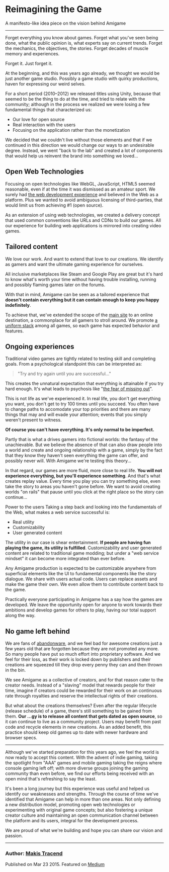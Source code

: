 # Reimagining the Game

A manifesto-like idea piece on the vision behind Amigame

---
Forget everything you know about games. Forget what you've seen being done, what the public opinion is, what experts say on current trends. Forget the mechanics, the objectives, the stories. Forget decades of muscle memory and experiences.

Forget it. Just forget it.

At the beginning, and this was years ago already, we thought we would be just another game studio. Possibly a game studio with quirky productions, haven for expressing our weird selves.

For a short period (2010–2012) we released titles using Unity, because that seemed to be the thing to do at the time, and tried to relate with the community; although in the process we realized we were losing a few fundamental things that characterized us:

* Our love for open source
* Real interaction with the users
* Focusing on the application rather than the monetization

We decided that we couldn't live without those elements and that if we continued in this direction we would change our ways to an undesirable degree. Instead, we went "back to the lab" and created a lot of components that would help us reinvent the brand into something we loved...

## Open Web Technologies

Focusing on open technologies like WebGL, JavaScript, HTML5 seemed reasonable, even if at the time it was dismissed as an amateur sport. We surely had [the web development experience](http://kdi.co/) and believed in the Web as a platform. Plus we wanted to avoid ambiguous licensing of third-parties, that would limit us from achieving #1 (open source).

As an extension of using web technologies, we created a delivery concept that used common conventions like URLs and CDNs to build our games. All our experience for building web applications is mirrored into creating video games.

## Tailored content

We love our work. And want to extend that love to our creations. We identify as gamers and want the ultimate gaming experience for ourselves.

All inclusive marketplaces like Steam and Google Play are great but it's hard to know what's worth your time without having trouble installing, running and possibly flaming games later on the forums.

With that in mind, Amigame can be seen as a tailored experience that **doesn't contain everything but it can contain enough to keep you happy indefinitely**.

To achieve that, we've extended the scope of the [main site](http://amigame.co/) to an online destination, a commonplace for all gamers to stroll around. We promote [a uniform stack](http://constructjs.org/) among all games, so each game has expected behavior and features.

## Ongoing experiences

Traditional video games are tightly related to testing skill and completing goals. From a psychological standpoint this can be interpreted as:

> "Try and try again until you are successful..."

This creates the unnatural expectation that everything is attainable if you try hard enough. It's what leads to psychosis like "[the fear of missing out](https://en.wikipedia.org/wiki/Fear_of_missing_out)".

This is not life as we've experienced it. In real life, you don't get everything you want, you don't get to try 100 times until you succeed. You often have to change paths to accomodate your top priorities and there are many things that may and will evade your attention; events that you simply weren't present to witness.

**Of course you can't have everything. It's only normal to be imperfect.**

Partly that is what a drives gamers into fictional worlds: the fantasy of the unachievable. But we believe the absence of that can also draw people into a world and create and ongoing relationship with a game, simply by the fact that they know they haven't seen everything the game can offer, and possibly never will. With Amigame we're testing this theory...

In that regard, our games are more fluid, more close to real life. **You will not experience everything, but you'll experience something**. And that's what creates replay value. Every time you play you can try something else, even take the story to areas you haven't gone before. We want to avoid creating worlds "on rails" that pause until you click at the right place so the story can continue...

Power to the users
Taking a step back and looking into the fundamentals of the Web, what makes a web service successful is:

* Real utility
* Customizability
* User generated content

The utility in our case is shear entertainment. **If people are having fun playing the game, its utility is fulfilled**. Customizability and user generated content are related to traditional game modding; but under a "web service mindset" it can become more integrated than ever before.

Any Amigame production is expected to be customizable anywhere from superficial elements like the UI to fundamental components like the story dialogue. We share with users actual code. Users can replace assets and make the game their own. We even allow them to contribute content back to the game.

Practically everyone participating in Amigame has a say how the games are developed. We leave the opportunity open for anyone to work towards their ambitions and develop games for others to play, having our total support along the way.

## No game left behind

We are fans of [abandonware](http://www.abandonia.com/en/game/all/Abandonware/), and we feel bad for awesome creations just a few years old that are forgotten because they are not promoted any more. So many people have put so much effort into proprietary software. And we feel for their loss, as their work is locked down by publishers and their creations are squeezed till they drop every penny they can and then thrown in the bin.

We see Amigame as a collective of creators, and for that reason cater to the creator needs. Instead of a "slaving" model that rewards people for their time, imagine if creators could be rewarded for their work on an continuous rate through royalties and reserve the intellectual rights of their creations.

But what about the creations themselves? Even after the regular lifecycle (release schedule) of a game, there's still something to be gained from them. **Our ...gy is to release all content that gets dated as open source**, so it can continue to live as a community project. Users may benefit from past code and recycle elements in new creations. As an added benefit, this practice should keep old games up to date with newer hardware and browser specs.

---

Although we've started preparation for this years ago, we feel the world is now ready to accept this content. With the advent of indie gaming, taking the spotlight from "AAA" games and mobile gaming taking the reigns where console gaming left off; with more diverse groups joining the gaming community than even before, we find our efforts being received with an open mind that's refreshing to say the least.

It's been a long journey but this experience was useful and helped us identify our weaknesses and strengths. Through the course of time we've identified that Amigame can help in more than one areas. Not only defining a new distribution model, promoting open web technologies or experimenting with original game concepts; but also fostering a unique creator culture and maintaining an open communication channel between the platform and its users, integral for the development process.

We are proud of what we're building and hope you can share our vision and passion.

---

### Author: [Makis Tracend](http://tracend.me)

Published on Mar 23 2015. Featured on [Medium](https://medium.com/amigame-read/reimagining-the-game-a56fb5ca1e17)
